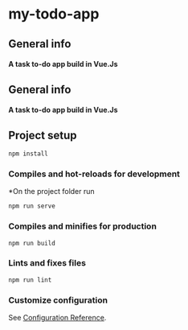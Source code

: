 # my-todo-app

## General info

#### A task to-do app build in Vue.Js

## General info

#### A task to-do app build in Vue.Js

## Project setup

```
npm install
```

### Compiles and hot-reloads for development

\*On the project folder run

```
npm run serve
```

### Compiles and minifies for production

```
npm run build
```

### Lints and fixes files

```
npm run lint
```

### Customize configuration

See [Configuration Reference](https://cli.vuejs.org/config/).
